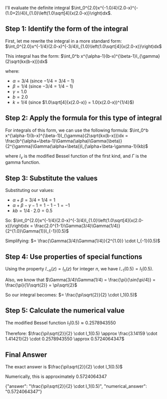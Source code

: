 I'll evaluate the definite integral $\int_0^{2.0}x^{-1.0/4}(2.0-x)^{-(1.0+2)/4}I_{1.0}\left(1.0\sqrt[4]{x(2.0-x)}\right)dx$.

## Step 1: Identify the form of the integral

First, let me rewrite the integral in a more standard form:
$\int_0^{2.0}x^{-1/4}(2.0-x)^{-3/4}I_{1.0}\left(1.0\sqrt[4]{x(2.0-x)}\right)dx$

This integral has the form:
$\int_0^b x^{\alpha-1}(b-x)^{\beta-1}I_{\gamma}(2\sqrt{kx(b-x)})dx$

where:
- $\alpha = 3/4$ (since $-1/4 = 3/4 - 1$)
- $\beta = 1/4$ (since $-3/4 = 1/4 - 1$)
- $\gamma = 1.0$
- $b = 2.0$
- $k = 1/4$ (since $1.0\sqrt[4]{x(2.0-x)} = 1.0(x(2.0-x))^{1/4}$)

## Step 2: Apply the formula for this type of integral

For integrals of this form, we can use the following formula:
$\int_0^b x^{\alpha-1}(b-x)^{\beta-1}I_{\gamma}(2\sqrt{kx(b-x)})dx = \frac{b^{\alpha+\beta-1}\Gamma(\alpha)\Gamma(\beta)}{2^{\gamma}\Gamma(\alpha+\beta)}I_{\alpha+\beta-\gamma-1}(kb)$

where $I_\nu$ is the modified Bessel function of the first kind, and $\Gamma$ is the gamma function.

## Step 3: Substitute the values

Substituting our values:
- $\alpha + \beta = 3/4 + 1/4 = 1$
- $\alpha + \beta - \gamma - 1 = 1 - 1 - 1 = -1$
- $kb = 1/4 \cdot 2.0 = 0.5$

So:
$\int_0^{2.0}x^{-1/4}(2.0-x)^{-3/4}I_{1.0}\left(1.0\sqrt[4]{x(2.0-x)}\right)dx = \frac{2.0^{1-1}\Gamma(3/4)\Gamma(1/4)}{2^{1.0}\Gamma(1)}I_{-1}(0.5)$

Simplifying:
$= \frac{\Gamma(3/4)\Gamma(1/4)}{2^{1.0}} \cdot I_{-1}(0.5)$

## Step 4: Use properties of special functions

Using the property $I_{-n}(z) = I_n(z)$ for integer $n$, we have $I_{-1}(0.5) = I_1(0.5)$.

Also, we know that $\Gamma(3/4)\Gamma(1/4) = \frac{\pi}{\sin(\pi/4)} = \frac{\pi}{1/\sqrt{2}} = \pi\sqrt{2}$

So our integral becomes:
$= \frac{\pi\sqrt{2}}{2} \cdot I_1(0.5)$

## Step 5: Calculate the numerical value

The modified Bessel function $I_1(0.5) \approx 0.2578943550$

Therefore:
$\frac{\pi\sqrt{2}}{2} \cdot I_1(0.5) \approx \frac{3.14159 \cdot 1.41421}{2} \cdot 0.2578943550 \approx 0.5724064347$

## Final Answer

The exact answer is $\frac{\pi\sqrt{2}}{2} \cdot I_1(0.5)$

Numerically, this is approximately $0.5724064347$

{"answer": "\\frac{\\pi\\sqrt{2}}{2} \\cdot I_1(0.5)", "numerical_answer": "0.5724064347"}